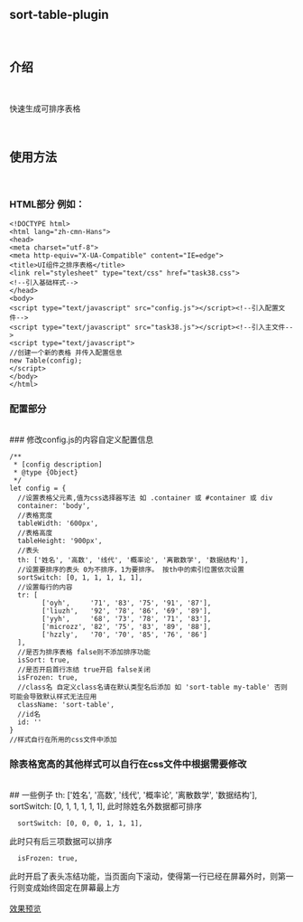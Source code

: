 ## sort-table-plugin

<br>

## 介绍

<br>

快速生成可排序表格

<br>

## 使用方法

<br>

### HTML部分 例如：

	<!DOCTYPE html>
	<html lang="zh-cmn-Hans">
	<head>
	<meta charset="utf-8">
	<meta http-equiv="X-UA-Compatible" content="IE=edge">
  	<title>UI组件之排序表格</title>
	<link rel="stylesheet" type="text/css" href="task38.css">
	<!--引入基础样式-->
	</head>
	<body>
	<script type="text/javascript" src="config.js"></script><!--引入配置文件-->
	<script type="text/javascript" src="task38.js"></script><!--引入主文件-->
	<script type="text/javascript">
	//创建一个新的表格 并传入配置信息
  	new Table(config);
	</script>
	</body>
	</html>

### 配置部分
<br>
### 修改config.js的内容自定义配置信息

	/**
	 * [config description]
	 * @type {Object}
	 */
	let config = {
	  //设置表格父元素,值为css选择器写法 如 .container 或 #container 或 div
	  container: 'body',
	  //表格宽度
	  tableWidth: '600px',
	  //表格高度
	  tableHeight: '900px',
	  //表头
	  th: ['姓名', '高数', '线代', '概率论', '离散数学', '数据结构'],
	  //设置要排序的表头 0为不排序，1为要排序。 按th中的索引位置依次设置
	  sortSwitch: [0, 1, 1, 1, 1, 1],
	  //设置每行的内容
	  tr: [
	        ['oyh',     '71', '83', '75', '91', '87'],
	        ['liuzh',   '92', '78', '86', '69', '89'],
	        ['yyh',     '68', '73', '78', '71', '83'],
	        ['microzz', '82', '75', '83', '89', '88'],
	        ['hzzly',   '70', '70', '85', '76', '86']
	  ],
	  //是否为排序表格 false则不添加排序功能
	  isSort: true,
	  //是否开启首行冻结 true开启 false关闭
	  isFrozen: true,
	  //class名 自定义class名请在默认类型名后添加 如 'sort-table my-table' 否则可能会导致默认样式无法应用
	  className: 'sort-table',
	  //id名
	  id: ''
	}
	//样式自行在所用的css文件中添加
### 除表格宽高的其他样式可以自行在css文件中根据需要修改
<br>
## 一些例子
	  th: ['姓名', '高数', '线代', '概率论', '离散数学', '数据结构'],
	  sortSwitch: [0, 1, 1, 1, 1, 1],
此时除姓名外数据都可排序

	  sortSwitch: [0, 0, 0, 1, 1, 1],
此时只有后三项数据可以排序

	  isFrozen: true,
此时开启了表头冻结功能，当页面向下滚动，使得第一行已经在屏幕外时，则第一行则变成始终固定在屏幕最上方
<br>
<br>
[效果预览](https://Reusjs.github.io/sort-frozen-table-plugin/task38.html "demo")